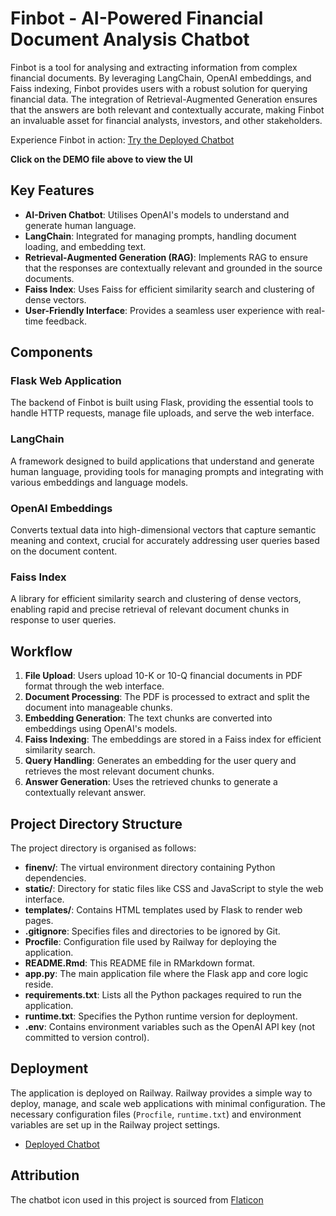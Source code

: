# Finbot - AI-Powered Financial Document Analysis Chatbot

Finbot is a tool for analysing and extracting information from complex financial documents. By leveraging LangChain, OpenAI embeddings, and Faiss indexing, Finbot provides users with a robust solution for querying financial data. The integration of Retrieval-Augmented Generation ensures that the answers are both relevant and contextually accurate, making Finbot an invaluable asset for financial analysts, investors, and other stakeholders.

Experience Finbot in action: [Try the Deployed Chatbot](https://web-production-318a.up.railway.app/)

**Click on the DEMO file above to view the UI**


## Key Features
- **AI-Driven Chatbot**: Utilises OpenAI's models to understand and generate human language.
- **LangChain**: Integrated for managing prompts, handling document loading, and embedding text.
- **Retrieval-Augmented Generation (RAG)**: Implements RAG to ensure that the responses are contextually relevant and grounded in the source documents.
- **Faiss Index**: Uses Faiss for efficient similarity search and clustering of dense vectors.
- **User-Friendly Interface**: Provides a seamless user experience with real-time feedback.

## Components

### Flask Web Application
The backend of Finbot is built using Flask, providing the essential tools to handle HTTP requests, manage file uploads, and serve the web interface.

### LangChain
A framework designed to build applications that understand and generate human language, providing tools for managing prompts and integrating with various embeddings and language models.

### OpenAI Embeddings
Converts textual data into high-dimensional vectors that capture semantic meaning and context, crucial for accurately addressing user queries based on the document content.

### Faiss Index
A library for efficient similarity search and clustering of dense vectors, enabling rapid and precise retrieval of relevant document chunks in response to user queries.

## Workflow

1. **File Upload**: Users upload 10-K or 10-Q financial documents in PDF format through the web interface.
2. **Document Processing**: The PDF is processed to extract and split the document into manageable chunks.
3. **Embedding Generation**: The text chunks are converted into embeddings using OpenAI's models.
4. **Faiss Indexing**: The embeddings are stored in a Faiss index for efficient similarity search.
5. **Query Handling**: Generates an embedding for the user query and retrieves the most relevant document chunks.
6. **Answer Generation**: Uses the retrieved chunks to generate a contextually relevant answer.

## Project Directory Structure

The project directory is organised as follows:

- **finenv/**: The virtual environment directory containing Python dependencies.
- **static/**: Directory for static files like CSS and JavaScript to style the web interface.
- **templates/**: Contains HTML templates used by Flask to render web pages.
- **.gitignore**: Specifies files and directories to be ignored by Git.
- **Procfile**: Configuration file used by Railway for deploying the application.
- **README.Rmd**: This README file in RMarkdown format.
- **app.py**: The main application file where the Flask app and core logic reside.
- **requirements.txt**: Lists all the Python packages required to run the application.
- **runtime.txt**: Specifies the Python runtime version for deployment.
- **.env**: Contains environment variables such as the OpenAI API key (not committed to version control).


## Deployment

The application is deployed on Railway. Railway provides a simple way to deploy, manage, and scale web applications with minimal configuration. The necessary configuration files (`Procfile`, `runtime.txt`) and environment variables are set up in the Railway project settings.

- [Deployed Chatbot](https://web-production-318a.up.railway.app/)

## Attribution

The chatbot icon used in this project is sourced from [Flaticon](https://www.flaticon.com/free-icons/chatbot)




